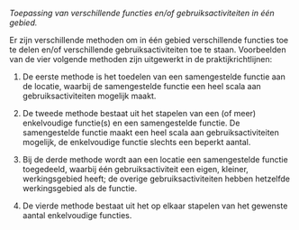 *Toepassing van verschillende functies en/of gebruiksactiviteiten in één
gebied.*

Er zijn verschillende methoden om in één gebied verschillende functies toe te
delen en/of verschillende gebruiksactiviteiten toe te staan. Voorbeelden van de
vier volgende methoden zijn uitgewerkt in de praktijkrichtlijnen:

1.  De eerste methode is het toedelen van een samengestelde functie aan de
    locatie, waarbij de samengestelde functie een heel scala aan
    gebruiksactiviteiten mogelijk maakt.

2.  De tweede methode bestaat uit het stapelen van een (of meer) enkelvoudige
    functie(s) en een samengestelde functie. De samengestelde functie maakt een
    heel scala aan gebruiksactiviteiten mogelijk, de enkelvoudige functie
    slechts een beperkt aantal.

3.  Bij de derde methode wordt aan een locatie een samengestelde functie
    toegedeeld, waarbij één gebruiksactiviteit een eigen, kleiner,
    werkingsgebied heeft; de overige gebruiksactiviteiten hebben hetzelfde
    werkingsgebied als de functie.

4.  De vierde methode bestaat uit het op elkaar stapelen van het gewenste aantal
    enkelvoudige functies.
